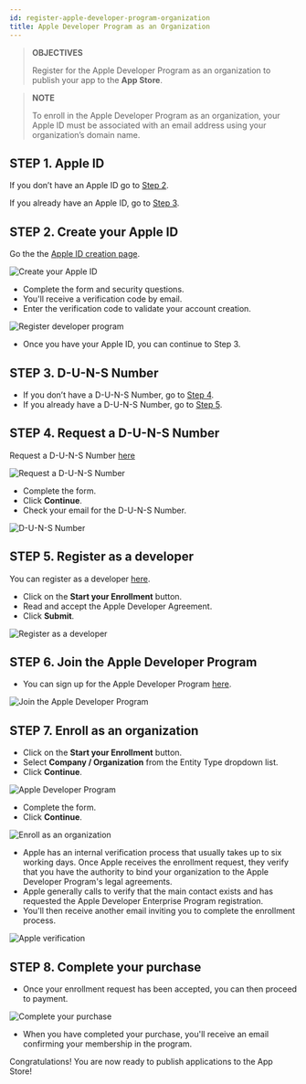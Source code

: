 ```yaml
---
id: register-apple-developer-program-organization
title: Apple Developer Program as an Organization
---
```


> **OBJECTIVES**
> 
> Register for the Apple Developer Program as an organization to publish your app to the **App Store**.

> **NOTE**
> 
> To enroll in the Apple Developer Program as an organization, your Apple ID must be associated with an email address using your organization’s domain name.


## STEP 1. Apple ID

If you don’t have an Apple ID go to [Step 2](#step-2-create-your-apple-id).

If you already have an Apple ID, go to [Step 3](#step-3-d-u-n-s-number).


## STEP 2. Create your Apple ID

Go the the [Apple ID creation page](https://appleid.apple.com/).

![Create your Apple ID](img/Apple-ID-Creation-Page-4D-for-iOS.png)

* Complete the form and security questions.
* You'll receive a verification code by email.
* Enter the verification code to validate your account creation.

![Register developer program](img/Register-developer-program-4D-for-iOS.png)

* Once you have your Apple ID, you can continue to Step 3.

## STEP 3. D-U-N-S Number

* If you don’t have a D-U-N-S Number, go to [Step 4](#step-4-request-a-d-u-n-s-number).
* If you already have a D-U-N-S Number, go to [Step 5](#step-5-register-as-a-developer).

## STEP 4. Request a D-U-N-S Number

Request a D-U-N-S Number [here](https://developer.apple.com/enroll/duns-lookup/#/search)

![Request a D-U-N-S Number](img/DUNS-Number-Organization-4D-for-iOS.png)

* Complete the form.
* Click **Continue**.
* Check your email for the D-U-N-S Number.

![D-U-N-S Number](img/DUNS-Number-Apple-Mail_4D-for-iOS.png)

## STEP 5. Register as a developer

You can register as a developer [here](https://developer.apple.com/programs/enterprise/enroll/).

* Click on the **Start your Enrollment** button.
* Read and accept the Apple Developer Agreement.
* Click **Submit**.

![Register as a developer](img/Register-developer-4D-for-iOS.png)

## STEP 6. Join the Apple Developer Program

* You can sign up for the Apple Developer Program [here](https://developer.apple.com/enroll/enterprise/).

![Join the Apple Developer Program](img/Join-Apple-Developer-Program-individuals-4D-for-iOS.png)

## STEP 7. Enroll as an organization

* Click on the **Start your Enrollment** button.
* Select **Company / Organization** from the Entity Type dropdown list.
* Click **Continue**.

![Apple Developer Program](img/Apple-Developer-Program-Organizations-4D-for-iOS.png)

* Complete the form.
* Click **Continue**.

![Enroll as an organization](img/Apple-Developer-Program-Enrollment-Organizations-4D-for-iOS.png)

* Apple has an internal verification process that usually takes up to six working days. Once Apple receives the enrollment request, they verify that you have the authority to bind your organization to the Apple Developer Program's legal agreements.
* Apple generally calls to verify that the main contact exists and has requested the Apple Developer Enterprise Program registration.
* You'll then receive another email inviting you to complete the enrollment process.

![Apple verification](img/Confirmation-email-Organisations-4D-for-iOS.png)

## STEP 8. Complete your purchase

* Once your enrollment request has been accepted, you can then proceed to payment.

![Complete your purchase](img/Complete-Purchase-Apple-Developer-Program-4D-for-iOS.png)

* When you have completed your purchase, you'll receive an email confirming your membership in the program.

Congratulations! You are now ready to publish applications to the App Store!